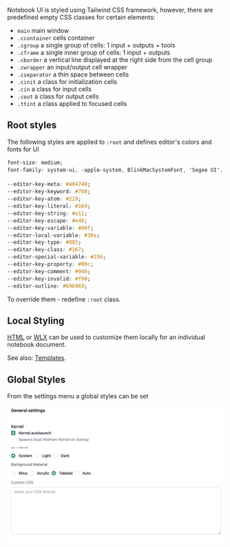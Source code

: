 
Notebook UI is styled using Tailwind CSS framework, however, there are predefined empty CSS classes for certain elements:

- `main` main window  
- `.ccontainer` cells container  
- `.cgroup` a single group of cells: 1 input + outputs + tools  
- `.cframe` a single inner group of cells: 1 input + outputs  
- `.cborder` a vertical line displayed at the right side from the cell group  
- `.cwrapper` an input/output cell wrapper  
- `.cseparator` a thin space between cells  
- `.cinit` a class for initialization cells  
- `.cin` a class for input cells  
- `.cout` a class for output cells
- `.ttint` a class applied to focused cells

## Root styles
The following styles are applied to `:root` and defines editor's colors and fonts for UI

```css
font-size: medium;
font-family: system-ui, -apple-system, BlinkMacSystemFont, 'Segoe UI', Roboto, Oxygen, Ubuntu, Cantarell, 'Open Sans', 'Helvetica Neue', sans-serif;

--editor-key-meta: #404740;
--editor-key-keyword: #708;
--editor-key-atom: #219;
--editor-key-literal: #164;
--editor-key-string: #a11;
--editor-key-escape: #e40;
--editor-key-variable: #00f;
--editor-local-variable: #30a;
--editor-key-type: #085;
--editor-key-class: #167;
--editor-special-variable: #256;
--editor-key-property: #00c;
--editor-key-comment: #940;
--editor-key-invalid: #f00;
--editor-outline: #696969;
```

To override them - redefine `:root` class.

## Local Styling
[HTML](frontend/Cell%20types/HTML.md) or [WLX](frontend/Cell%20types/WLX.md) can be used to customize them locally for an individual notebook document.

See also: [Templates](frontend/Advanced/Command%20palette/Templates.md).

## Global Styles
From the settings menu a global styles can be set

![](./../../Screenshot%202025-05-29%20at%2008.32.01.png)